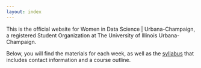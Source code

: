 ```yaml
---
layout: index
---
```


This is the official website for Women in Data Science | Urbana-Champaign, a registered
Student Organization at The University of Illinois Urbana-Champaign.

Below, you will find the materials for each week, as well as the [syllabus](syllabus) that
includes contact information and a course outline.
